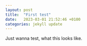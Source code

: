 ```yaml
---
layout: post
title:  "First test"
date:   2023-03-01 21:52:46 +0100
categories: jekyll update
---
```


Just wanna test, what this looks like.
